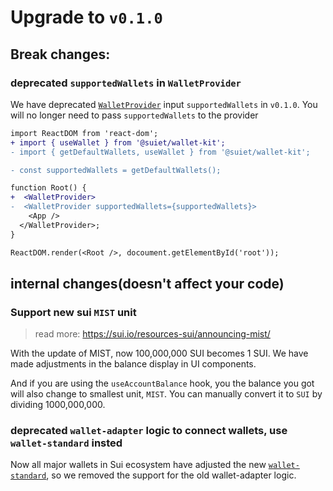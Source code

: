 # Upgrade to `v0.1.0`

## Break changes:

### deprecated `supportedWallets` in `WalletProvider`

We have deprecated [`WalletProvider`](/docs/components/WalletProvider) input `supportedWallets` in `v0.1.0`. You will no longer need to pass `supportedWallets` to the provider

```diff
import ReactDOM from 'react-dom';
+ import { useWallet } from '@suiet/wallet-kit';
- import { getDefaultWallets, useWallet } from '@suiet/wallet-kit';

- const supportedWallets = getDefaultWallets();

function Root() {
+  <WalletProvider>
-  <WalletProvider supportedWallets={supportedWallets}>
    <App />
  </WalletProvider>;
}

ReactDOM.render(<Root />, docoument.getElementById('root'));
```

## internal changes(doesn't affect your code)

### Support new sui `MIST` unit

> read more: https://sui.io/resources-sui/announcing-mist/

With the update of MIST, now 100,000,000 SUI becomes 1 SUI. We have made adjustments in the balance display in UI components.

And if you are using the `useAccountBalance` hook, you the balance you got will also change to smallest unit, `MIST`. You can manually convert it to `SUI` by dividing 1000,000,000.

### deprecated `wallet-adapter` logic to connect wallets, use `wallet-standard` insted

Now all major wallets in Sui ecosystem have adjusted the new [`wallet-standard`](https://github.com/wallet-standard/wallet-standard), so we removed the support for the old wallet-adapter logic.
